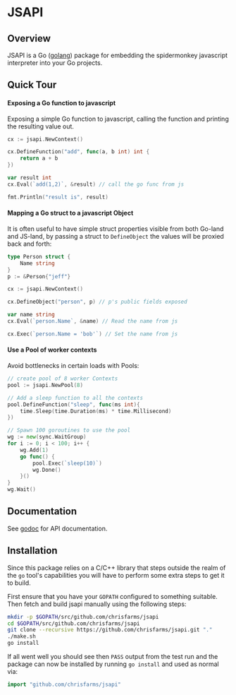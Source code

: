 # JSAPI

## Overview

JSAPI is a Go ([golang](http://golang.org)) package for embedding the spidermonkey javascript interpreter into your Go projects.

## Quick Tour

#### Exposing a Go function to javascript

Exposing a simple Go function to javascript, calling the function and printing the resulting value out.

```go
cx := jsapi.NewContext()

cx.DefineFunction("add", func(a, b int) int {
	return a + b
})

var result int
cx.Eval(`add(1,2)`, &result) // call the go func from js

fmt.Println("result is", result)
```

#### Mapping a Go struct to a javascript Object

It is often useful to have simple struct properties visible from both Go-land and JS-land, by passing a struct to `DefineObject` the values will be proxied back and forth:

```go
type Person struct {
    Name string
}
p := &Person{"jeff"}

cx := jsapi.NewContext()

cx.DefineObject("person", p) // p's public fields exposed

var name string
cx.Eval(`person.Name`, &name) // Read the name from js

cx.Exec(`person.Name = 'bob'`) // Set the name from js
```

#### Use a Pool of worker contexts

Avoid bottlenecks in certain loads with Pools:

```go
// create pool of 8 worker Contexts
pool := jsapi.NewPool(8) 

// Add a sleep function to all the contexts
pool.DefineFunction("sleep", func(ms int){
	time.Sleep(time.Duration(ms) * time.Millisecond)	
})

// Spawn 100 goroutines to use the pool
wg := new(sync.WaitGroup)
for i := 0; i < 100; i++ {
	wg.Add(1)
	go func() {
		pool.Exec(`sleep(10)`)
		wg.Done()
	}()
}
wg.Wait()
```

## Documentation

See [godoc](http://godoc.org/github.com/chrisfarms/jsapi) for API documentation.

## Installation

Since this package relies on a C/C++ library that steps outside the realm of the `go` tool's capabilities you will have to perform some extra steps to get it to build.

First ensure that you have your `GOPATH` configured to something suitable. Then fetch and build jsapi manually using the following steps:

```sh
mkdir -p $GOPATH/src/github.com/chrisfarms/jsapi
cd $GOPATH/src/github.com/chrisfarms/jsapi
git clone --recursive https://github.com/chrisfarms/jsapi.git "."
./make.sh
go install
```

If all went well you should see then `PASS` output from the test run and the package can now be installed by running `go install` and used as normal via:

```go
import "github.com/chrisfarms/jsapi"
```

## 






